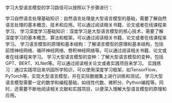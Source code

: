 学习大型语言模型的学习路径可以按照以下步骤进行：

学习自然语言处理基础知识：自然语言处理是大型语言模型的基础，需要了解自然语言处理的基本概念、技术和应用。可以通过阅读相关书籍、论文或者在线课程来学习。
学习深度学习基础知识：深度学习是大型语言模型的核心技术，需要了解深度学习的基本概念、算法和框架。可以通过阅读相关书籍、论文或者在线课程来学习。
学习语言模型的原理和基本结构：了解语言模型的原理和基本结构，包括前馈神经网络、循环神经网络、卷积神经网络等。可以通过阅读相关书籍、论文或者在线课程来学习。
学习大型语言模型的变种：了解大型语言模型的变种，包括GPT、BERT、XLNet等。可以通过阅读相关论文或者实践项目来学习。
实践练习：通过实践项目来巩固所学知识，可以使用深度学习框架，如TensorFlow、PyTorch等，实现大型语言模型，并在实际数据集上进行训练和测试。
学习大型语言模型需要一定的数学和编程基础，如线性代数、微积分、Python编程等。同时，还需要不断地阅读相关文献和实践项目，以便深入理解大型语言模型的原理和应用。
